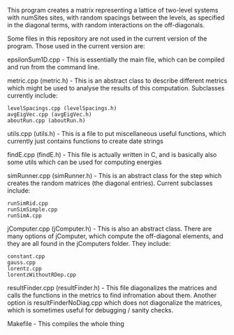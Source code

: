 This program creates a matrix representing a lattice of two-level systems with numSites sites, with random spacings between the levels, as specified in the diagonal terms, with random interactions on the off-diagonals.  


Some files in this repository are not used in the current version of the program.
Those used in the current version are:

epsilonSum1D.cpp - This is essentially the main file, which can be compiled and run from the command line.

metric.cpp (metric.h) - This is an abstract class to describe different metrics which might be used to analyse the results of this computation. Subclasses currently include:

	levelSpacings.cpp (levelSpacings.h)
	avgEigVec.cpp (avgEigVec.h)
	aboutRun.cpp (aboutRun.h)

utils.cpp (utils.h) - This is a file to put miscellaneous useful functions, which currently just contains functions to create date strings

findE.cpp (findE.h) - This file is actually written in C, and is basically also some utils which can be used for computing energies

simRunner.cpp (simRunner.h) - This is an abstract class for the step which creates the random matrices (the diagonal entries). Current subclasses include:

	runSimRid.cpp
	runSimSimple.cpp
	runSimA.cpp

jComputer.cpp (jComputer.h) - This is also an abstract class. There are many options of jComputer, which compute the off-diagonal elements, and they are all found in the jComputers folder. They include:

	constant.cpp
	gauss.cpp
	lorentz.cpp
	lorentzWithoutRDep.cpp

resultFinder.cpp (resultFinder.h) - This file diagonalizes the matrices and calls the functions in the metrics to find infromation about them. Another option is resultFinderNoDiag.cpp which does not diagonalize the matrices, which is sometimes useful for debugging / sanity checks.

Makefile - This compiles the whole thing
